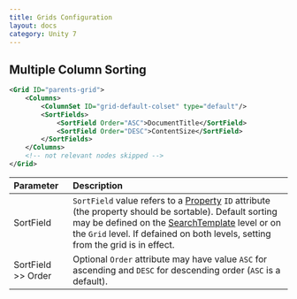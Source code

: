 ```yaml
---
title: Grids Configuration
layout: docs
category: Unity 7
---
```

## Multiple Column Sorting
```xml
<Grid ID="parents-grid">
    <Columns>
        <ColumnSet ID="grid-default-colset" type="default"/>
        <SortFields>
            <SortField Order="ASC">DocumentTitle</SortField>
            <SortField Order="DESC">ContentSize</SortField>
        </SortFields>
    </Columns>
    <!-- not relevant nodes skipped -->
</Grid>
```

| Parameter           | Description |
|:--------------------|:------------|
| SortField           | `SortField` value refers to a [Property](../configuration/properties.md) `ID` attribute (the property should be sortable).  Default sorting may be defined on the [SearchTemplate](../configuration/search-templates.md) level or on the `Grid` level. If defained on both levels, setting from the grid is in effect.     |
| SortField >> Order  | Optional `Order` attribute may have value `ASC` for ascending and `DESC` for descending order (`ASC` is a default). |